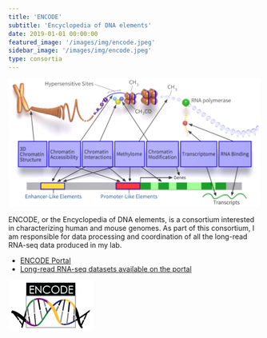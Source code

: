 ```yaml
---
title: 'ENCODE'
subtitle: 'Encyclopedia of DNA elements'
date: 2019-01-01 00:00:00
featured_image: '/images/img/encode.jpeg'
sidebar_image: '/images/img/encode.jpeg'
type: consortia
---
```

![](/images/img/encode_teaching.png)

ENCODE, or the Encyclopedia of DNA elements, is a consortium interested in characterizing human and mouse genomes. As part of this consortium, I am responsible for data processing and coordination of all the long-read RNA-seq data produced in my lab.

* [ENCODE Portal](https://www.encodeproject.org/)
* [Long-read RNA-seq datasets available on the portal](https://www.encodeproject.org/search/?type=Experiment&control_type%21=%2A&assay_title=long+read+RNA-seq)

![](/images/img/encode_logo.png)
